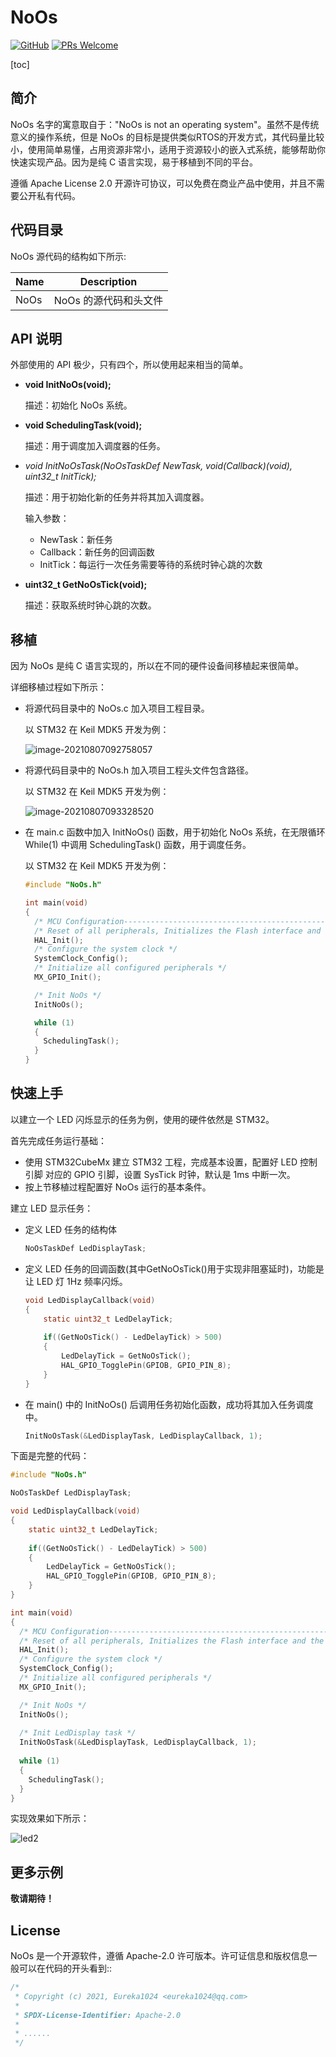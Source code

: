 # NoOs #

[![GitHub](https://img.shields.io/github/license/RT-Thread/rt-thread.svg)](https://github.com/Eureka1024/NoOs/LICENSE)
[![PRs Welcome](https://img.shields.io/badge/PRs-welcome-brightgreen.svg?style=flat)](https://github.com/Eureka1024/NoOs)

[toc]



## 简介

NoOs 名字的寓意取自于："NoOs is not an operating system"。虽然不是传统意义的操作系统，但是 NoOs 的目标是提供类似RTOS的开发方式，其代码量比较小，使用简单易懂，占用资源非常小，适用于资源较小的嵌入式系统，能够帮助你快速实现产品。因为是纯 C 语言实现，易于移植到不同的平台。

遵循 Apache License 2.0 开源许可协议，可以免费在商业产品中使用，并且不需要公开私有代码。



## 代码目录

NoOs 源代码的结构如下所示:

| Name | Description           |
| ---- | --------------------- |
| NoOs | NoOs 的源代码和头文件 |



## API 说明

外部使用的 API 极少，只有四个，所以使用起来相当的简单。

- **void InitNoOs(void);**

  描述：初始化 NoOs 系统。

- **void SchedulingTask(void);**

  描述：用于调度加入调度器的任务。

- **void InitNoOsTask(NoOsTaskDef* NewTask, void(*Callback)(void), uint32_t InitTick);**

  描述：用于初始化新的任务并将其加入调度器。

  输入参数：

  - NewTask：新任务
  - Callback：新任务的回调函数
  - InitTick：每运行一次任务需要等待的系统时钟心跳的次数

- **uint32_t GetNoOsTick(void);**

  描述：获取系统时钟心跳的次数。



## 移植

因为 NoOs 是纯 C 语言实现的，所以在不同的硬件设备间移植起来很简单。

详细移植过程如下所示：

- 将源代码目录中的 NoOs.c 加入项目工程目录。

  以 STM32 在 Keil MDK5 开发为例：

  ![image-20210807092758057](https://gitee.com/Eureka1024/my-image-hosting-service/raw/master/img/20210807092758.png)



- 将源代码目录中的 NoOs.h 加入项目工程头文件包含路径。

  以 STM32 在 Keil MDK5 开发为例：

  ![image-20210807093328520](https://gitee.com/Eureka1024/my-image-hosting-service/raw/master/img/20210807093328.png)

- 在 main.c 函数中加入 InitNoOs() 函数，用于初始化 NoOs 系统，在无限循环 While(1) 中调用 SchedulingTask() 函数，用于调度任务。

  以 STM32 在 Keil MDK5 开发为例：

  ```c
  #include "NoOs.h"
  
  int main(void)
  {
    /* MCU Configuration--------------------------------------------------------*/
    /* Reset of all peripherals, Initializes the Flash interface and the Systick. */
    HAL_Init();
    /* Configure the system clock */
    SystemClock_Config();
    /* Initialize all configured peripherals */
    MX_GPIO_Init();
  
    /* Init NoOs */
    InitNoOs();
  
    while (1)
    {
      SchedulingTask();
    }
  }
  ```

  

## 快速上手

以建立一个 LED 闪烁显示的任务为例，使用的硬件依然是 STM32。

首先完成任务运行基础：

- 使用 STM32CubeMx 建立 STM32 工程，完成基本设置，配置好 LED 控制引脚 对应的 GPIO 引脚，设置 SysTick 时钟，默认是 1ms 中断一次。
- 按上节移植过程配置好 NoOs 运行的基本条件。

建立 LED 显示任务：

- 定义 LED 任务的结构体

  ```c
  NoOsTaskDef LedDisplayTask;
  ```

- 定义 LED 任务的回调函数(其中GetNoOsTick()用于实现非阻塞延时)，功能是让 LED 灯 1Hz 频率闪烁。 

  ```c
  void LedDisplayCallback(void)
  {
      static uint32_t LedDelayTick;
      
      if((GetNoOsTick() - LedDelayTick) > 500)
      {
          LedDelayTick = GetNoOsTick();
          HAL_GPIO_TogglePin(GPIOB, GPIO_PIN_8);
      }
  }
  
  ```

- 在 main() 中的 InitNoOs() 后调用任务初始化函数，成功将其加入任务调度中。

  ```c
  InitNoOsTask(&LedDisplayTask, LedDisplayCallback, 1); 
  ```

下面是完整的代码：

```c
#include "NoOs.h"

NoOsTaskDef LedDisplayTask;

void LedDisplayCallback(void)
{
    static uint32_t LedDelayTick;
    
    if((GetNoOsTick() - LedDelayTick) > 500)
    {
        LedDelayTick = GetNoOsTick();
        HAL_GPIO_TogglePin(GPIOB, GPIO_PIN_8);
    }
}

int main(void)
{
  /* MCU Configuration--------------------------------------------------------*/
  /* Reset of all peripherals, Initializes the Flash interface and the Systick. */
  HAL_Init();
  /* Configure the system clock */
  SystemClock_Config();
  /* Initialize all configured peripherals */
  MX_GPIO_Init();

  /* Init NoOs */
  InitNoOs();
  
  /* Init LedDisplay task */
  InitNoOsTask(&LedDisplayTask, LedDisplayCallback, 1); 
    
  while (1)
  {
    SchedulingTask();
  }
}
```

实现效果如下所示：

![led2](https://gitee.com/Eureka1024/my-image-hosting-service/raw/master/img/20210807103518.gif)



## 更多示例

**敬请期待！**



## License

NoOs 是一个开源软件，遵循 Apache-2.0 许可版本。许可证信息和版权信息一般可以在代码的开头看到::

```c
/*
 * Copyright (c) 2021, Eureka1024 <eureka1024@qq.com>
 *
 * SPDX-License-Identifier: Apache-2.0
 *
 * ......
 */
```


